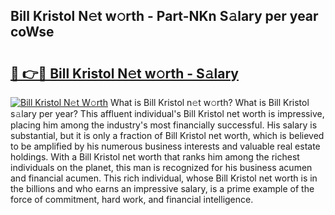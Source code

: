 ## Bill Kristol N𝚎t w𝚘rth - Part-NKn S𝚊lary per year coWse

# <h2><a href="http://gc0bhnd.nevu.top/?p=Bill+Kristol">🔗 👉🔴 Bill Kristol N𝚎t w𝚘rth - S𝚊lary</a></h2>

[![Bill Kristol N𝚎t W𝚘rth](https://i.imgur.com/Oavwk0R.jpeg)](http://gc0bhnd.nevu.top/?p=Bill+Kristol)
What is Bill Kristol n𝚎t w𝚘rth? What is Bill Kristol s𝚊lary per year?
This affluent individual's Bill Kristol net worth is impressive, placing him among the industry's most financially successful. His salary is substantial, but it is only a fraction of Bill Kristol net worth, which is believed to be amplified by his numerous business interests and valuable real estate holdings. With a Bill Kristol net worth that ranks him among the richest individuals on the planet, this man is recognized for his business acumen and financial acumen. This rich individual, whose Bill Kristol net worth is in the billions and who earns an impressive salary, is a prime example of the force of commitment, hard work, and financial intelligence.
